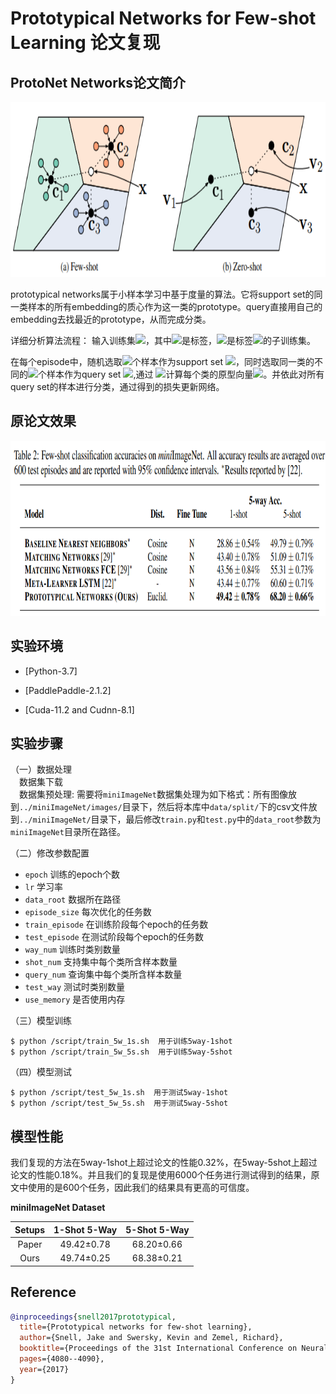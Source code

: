 # Prototypical Networks for Few-shot Learning 论文复现
## ProtoNet Networks论文简介

<img src='./image/protonet.png' width='640' height='280'>


prototypical networks属于小样本学习中基于度量的算法。它将support
set的同一类样本的所有embedding的质心作为这一类的prototype。query直接用自己的embedding去找最近的prototype，从而完成分类。

详细分析算法流程：
输入训练集<img src="http://latex.codecogs.com/gif.latex?D=(x_1,y_1),...,(x_n,y_n)"/>，其中<img src="http://latex.codecogs.com/gif.latex?y_i"/>是标签，<img src="http://latex.codecogs.com/gif.latex?D_k"/>是标签<img src="http://latex.codecogs.com/gif.latex?y_i=k"/>的子训练集。

在每个episode中，随机选取<img src="http://latex.codecogs.com/gif.latex?N_s"/>个样本作为support set <img src="http://latex.codecogs.com/gif.latex?S_k"/>，同时选取同一类的不同的<img src="http://latex.codecogs.com/gif.latex?N_q"/>个样本作为query set <img src="http://latex.codecogs.com/gif.latex?S_q"/>,通过
<img src="http://latex.codecogs.com/gif.latex?c_k=\frac{1}{N_C}\sum_{(x_i,y_i)\in{S_K}}f_{\phi}(x_i)"/>计算每个类的原型向量<img src="http://latex.codecogs.com/gif.latex?c_k"/>。并依此对所有query set的样本进行分类，通过得到的损失更新网络。

## 原论文效果
<img src='./image/result.png' width='640' height='280'>

## 实验环境
- [Python-3.7]

- [PaddlePaddle-2.1.2]

- [Cuda-11.2 and Cudnn-8.1]

## 实验步骤
（一）数据处理\
&emsp;数据集下载\
&emsp;数据集预处理:  需要将`miniImageNet`数据集处理为如下格式：所有图像放到`../miniImageNet/images/`目录下，然后将本库中`data/split/`下的csv文件放到`../miniImageNet/`目录下，最后修改`train.py`和`test.py`中的`data_root`参数为`miniImageNet`目录所在路径。

    
（二）修改参数配置

- `epoch` 训练的epoch个数
- `lr` 学习率
- `data_root` 数据所在路径
- `episode_size` 每次优化的任务数
- `train_episode` 在训练阶段每个epoch的任务数
- `test_episode` 在测试阶段每个epoch的任务数
- `way_num` 训练时类别数量
- `shot_num` 支持集中每个类所含样本数量
- `query_num` 查询集中每个类所含样本数量
- `test_way` 测试时类别数量
- `use_memory` 是否使用内存


（三）模型训练

    $ python /script/train_5w_1s.sh  用于训练5way-1shot
    $ python /script/train_5w_5s.sh  用于训练5way-5shot


（四）模型测试

    $ python /script/test_5w_1s.sh  用于测试5way-1shot 
    $ python /script/test_5w_5s.sh  用于测试5way-5shot


## 模型性能
我们复现的方法在5way-1shot上超过论文的性能0.32%，在5way-5shot上超过论文的性能0.18%。并且我们的复现是使用6000个任务进行测试得到的结果，原文中使用的是600个任务，因此我们的结果具有更高的可信度。

**miniImageNet Dataset**

|  Setups  | 1-Shot 5-Way | 5-Shot 5-Way |   
|:--------:|:------------:|:------------:|
|   Paper  |  49.42±0.78  |  68.20±0.66  | 
|   Ours   |  49.74±0.25  |  68.38±0.21  | 


## Reference

```bibtex
@inproceedings{snell2017prototypical,
  title={Prototypical networks for few-shot learning},
  author={Snell, Jake and Swersky, Kevin and Zemel, Richard},
  booktitle={Proceedings of the 31st International Conference on Neural Information Processing Systems},
  pages={4080--4090},
  year={2017}
}
```
